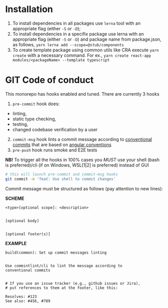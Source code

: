 # Installation

1. To install dependencies in all packages use `lerna` tool with an appropriate
flag (either `-S` or `-D`);
2. To install dependencies in a specifix package use lerna with an appropriate
flag (either `-S` or `-D`) and package name from package.json, as follows,
`yarn lerna add --scope=@stub/components`
3. To create template package using common utils like CRA execute 
`yarn create` with a necessary command. For ex.,
`yarn create react-app modules/<packageName> --template typescript`

# GIT Code of conduct

This monorepo has hooks enabled and tuned. There are currently 3 hooks
1. `pre-commit` hook does:
  - linting, 
  - static type checking, 
  - testing,
  - changed codebase verification by a user
2. `commit-msg` hook lints a commit message
according to [conventional commits](https://www.conventionalcommits.org/en/v1.0.0/)
that are based on
[angular conventions](https://github.com/angular/angular/blob/22b96b9/CONTRIBUTING.md#type)
3. `pre-push` hook runs smoke and E2E tests

**NB!** To trigger all the hooks in 100% cases you *MUST* use
your shell (bash is preferred)/cli (if on Windows, WSL[1|2] is preferred) 
instead of GUI

```sh
# this will launch pre-commit and commit-msg hooks
git commit -m 'feat: Use shell to commit changes'
```


Commit message must be structured as follows (pay attention to new lines):


**SCHEME**
```
<type>[optional scope]: <description>


[optional body]


[optional footer(s)]
```


**EXAMPLE**
```
build(common): Set up commit messages linting


Use commintlint/cli to lint the message according to
conventional commits 


# If you use an issue tracker (e.g., github issues or Jira),
# put references to them at the footer, like this:

Resolves: #123
See also: #456, #789
```

